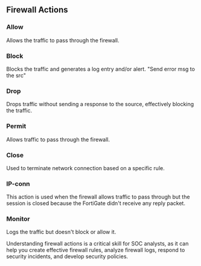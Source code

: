 
## Firewall Actions

### Allow 
Allows the traffic to pass through the firewall.

### Block 
Blocks the traffic and generates a log entry and/or alert. 
"Send error msg to the src"

### Drop
Drops traffic without sending a response to the source, effectively blocking the traffic.

### Permit
Allows traffic to pass through the firewall.

### Close
Used to terminate network connection based on a specific rule.

### IP-conn
This action is used when the firewall allows traffic to pass through but the session is closed because the FortiGate didn't receive any reply packet.

### Monitor
Logs the traffic but doesn't block or allow it.


Understanding firewall actions is a critical skill for SOC analysts, as it can help you create effective firewall rules, analyze firewall logs, respond to security incidents, and develop security policies.